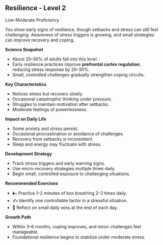 ## Resilience - Level 2
Low-Moderate Proficiency

You show early signs of resilience, though setbacks and stress can still feel challenging. Awareness of stress triggers is growing, and small strategies can improve recovery and coping.

**Science Snapshot**
- About 25–30% of adults fall into this level.
- Early resilience practices improve **prefrontal cortex regulation**, reducing stress response by 20–30%.
- Small, controlled challenges gradually strengthen coping circuits.

**Key Characteristics**
- Notices stress but recovers slowly.
- Occasional catastrophic thinking under pressure.
- Struggles to maintain motivation after setbacks.
- Moderate feelings of powerlessness.

**Impact on Daily Life**
- Some anxiety and stress persist.
- Occasional procrastination or avoidance of challenges.
- Recovery from setbacks is inconsistent.
- Sleep and energy may fluctuate with stress.

**Development Strategy**
- Track stress triggers and early warning signs.
- Use micro-recovery strategies multiple times daily.
- Begin small, controlled exposure to challenging situations.

**Recommended Exercises**
- 🌬️ Practice 1–2 minutes of box breathing 2–3 times daily.
- ✍️ Identify one controllable factor in a stressful situation.
- 📝 Reflect on small daily wins at the end of each day.

**Growth Path**
- Within 3–6 months, coping improves, and minor challenges feel manageable.
- Foundational resilience begins to stabilize under moderate stress.
